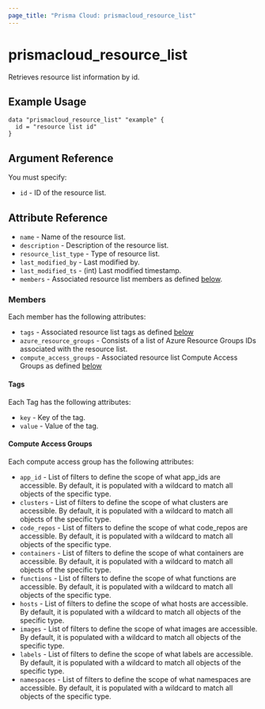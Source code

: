 ```yaml
---
page_title: "Prisma Cloud: prismacloud_resource_list"
---
```


# prismacloud_resource_list

Retrieves resource list information by id.

## Example Usage

```hcl
data "prismacloud_resource_list" "example" {
  id = "resource list id"
}
```

## Argument Reference

You must specify:

* `id` - ID of the resource list.

## Attribute Reference

* `name` - Name of the resource list.
* `description` - Description of the resource list.
* `resource_list_type` - Type of resource list.
* `last_modified_by` - Last modified by.
* `last_modified_ts` - (int) Last modified timestamp.
* `members` - Associated resource list members as defined [below](#members).

### Members

Each member has the following attributes:

* `tags` - Associated resource list tags as defined [below](#tags)
* `azure_resource_groups` - Consists of a list of Azure Resource Groups IDs associated with the resource list.
* `compute_access_groups` - Associated resource list Compute Access Groups as defined [below](#compute-access-groups)

#### Tags

Each Tag has the following attributes:

* `key` - Key of the tag.
* `value` - Value of the tag.

#### Compute Access Groups

Each compute access group has the following attributes:

* `app_id` - List of filters to define the scope of what app_ids are accessible. By default, it is populated with a wildcard to match all objects of the specific type.
* `clusters` - List of filters to define the scope of what clusters are accessible. By default, it is populated with a wildcard to match all objects of the specific type.
* `code_repos` - List of filters to define the scope of what code_repos are accessible. By default, it is populated with a wildcard to match all objects of the specific type.
* `containers` - List of filters to define the scope of what containers are accessible. By default, it is populated with a wildcard to match all objects of the specific type.
* `functions` - List of filters to define the scope of what functions are accessible. By default, it is populated with a wildcard to match all objects of the specific type.
* `hosts` - List of filters to define the scope of what hosts are accessible. By default, it is populated with a wildcard to match all objects of the specific type.
* `images` - List of filters to define the scope of what images are accessible. By default, it is populated with a wildcard to match all objects of the specific type.
* `labels` - List of filters to define the scope of what labels are accessible. By default, it is populated with a wildcard to match all objects of the specific type.
* `namespaces` - List of filters to define the scope of what namespaces are accessible. By default, it is populated with a wildcard to match all objects of the specific type.

